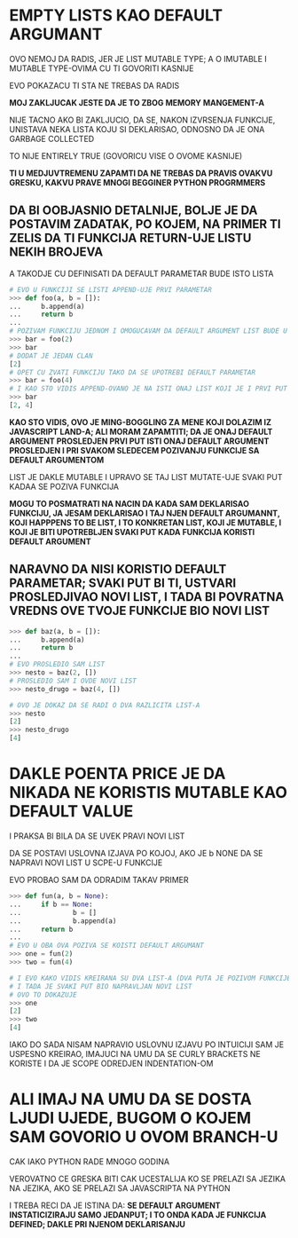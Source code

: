 # EMPTY LISTS KAO DEFAULT ARGUMANT

OVO NEMOJ DA RADIS, JER JE LIST MUTABLE TYPE; A O  IMUTABLE I MUTABLE TYPE-OVIMA CU TI GOVORITI KASNIJE

EVO POKAZACU TI STA NE TREBAS DA RADIS

**MOJ ZAKLJUCAK JESTE DA JE TO ZBOG MEMORY MANGEMENT-A**

NIJE TACNO AKO BI ZAKLJUCIO, DA SE, NAKON IZVRSENJA FUNKCIJE, UNISTAVA NEKA LISTA KOJU SI DEKLARISAO, ODNOSNO DA JE ONA GARBAGE COLLECTED

TO NIJE ENTIRELY TRUE (GOVORICU VISE O OVOME KASNIJE)

**TI U MEDJUVTREMENU ZAPAMTI DA NE TREBAS DA PRAVIS OVAKVU GRESKU, KAKVU PRAVE MNOGI BEGGINER PYTHON PROGRMMERS**

## DA BI OOBJASNIO DETALNIJE, BOLJE JE DA POSTAVIM ZADATAK, PO KOJEM, NA PRIMER TI ZELIS DA TI FUNKCIJA RETURN-UJE LISTU NEKIH BROJEVA

A TAKODJE CU DEFINISATI DA DEFAULT PARAMETAR BUDE ISTO LISTA

```py
# EVO U FUNKCIJI SE LISTI APPEND-UJE PRVI PARAMETAR
>>> def foo(a, b = []):
...     b.append(a)
...     return b
... 
# POZIVAM FUNKCIJU JEDNOM I OMOGUCAVAM DA DEFAULT ARGUMENT LIST BUDE U UPOTREBI
>>> bar = foo(2)
>>> bar
# DODAT JE JEDAN CLAN
[2]
# OPET CU ZVATI FUNKCIJU TAKO DA SE UPOTREBI DEFAULT PARAMETAR
>>> bar = foo(4)
# I KAO STO VIDIS APPEND-OVANO JE NA ISTI ONAJ LIST KOJI JE I PRVI PUT BIO DEFAULT ARGUMENT
>>> bar
[2, 4]
```

**KAO STO VIDIS, OVO JE MING-BOGGLING ZA MENE KOJI DOLAZIM IZ JAVASCRIPT LAND-A; ALI MORAM ZAPAMTITI; DA JE ONAJ DEFAULT ARGUMENT PROSLEDJEN PRVI PUT ISTI ONAJ DEFAULT ARGUMENT PROSLEDJEN I PRI SVAKOM SLEDECEM POZIVANJU FUNKCIJE SA DEFAULT ARGUMENTOM** 

LIST JE DAKLE MUTABLE I UPRAVO SE TAJ LIST MUTATE-UJE SVAKI PUT KADAA SE POZIVA FUNKCIJA

**MOGU TO POSMATRATI NA NACIN DA KADA SAM DEKLARISAO FUNKCIJU, JA JESAM DEKLARISAO I TAJ NJEN DEFAULT ARGUMANNT, KOJI HAPPPENS TO BE LIST, I TO KONKRETAN LIST, KOJI JE MUTABLE, I KOJI JE BITI UPOTREBLJEN SVAKI PUT KADA FUNKCIJA KORISTI DEFAULT ARGUMENT**

## NARAVNO DA NISI KORISTIO DEFAULT PARAMETAR; SVAKI PUT BI TI, USTVARI PROSLEDJIVAO NOVI LIST, I TADA BI POVRATNA VREDNS OVE TVOJE FUNKCIJE BIO NOVI LIST

```py
>>> def baz(a, b = []):
...     b.append(a)
...     return b
... 
# EVO PROSLEDIO SAM LIST
>>> nesto = baz(2, [])
# PROSLEDIO SAM I OVDE NOVI LIST
>>> nesto_drugo = baz(4, [])

# OVO JE DOKAZ DA SE RADI O DVA RAZLICITA LIST-A
>>> nesto
[2]
>>> nesto_drugo
[4]
```

# DAKLE POENTA PRICE JE DA NIKADA NE KORISTIS MUTABLE KAO DEFAULT VALUE

I PRAKSA BI BILA DA SE UVEK PRAVI NOVI LIST

DA SE POSTAVI USLOVNA IZJAVA PO KOJOJ, AKO JE b NONE DA SE NAPRAVI NOVI LIST U SCPE-U FUNKCIJE

EVO PROBAO SAM DA ODRADIM TAKAV PRIMER

```py
>>> def fun(a, b = None):
...     if b == None:
...             b = []
...             b.append(a)
...     return b
... 
# EVO U OBA OVA POZIVA SE KOISTI DEFAULT ARGUMANT
>>> one = fun(2)
>>> two = fun(4)

# I EVO KAKO VIDIS KREIRANA SU DVA LIST-A (DVA PUTA JE POZIVOM FUNKCIJE, UNDER THE HOOD URDNJENO b = [])
# I TADA JE SVAKI PUT BIO NAPRAVLJAN NOVI LIST
# OVO TO DOKAZUJE
>>> one
[2]
>>> two
[4]
```

IAKO DO SADA NISAM NAPRAVIO USLOVNU IZJAVU PO INTUICIJI SAM JE USPESNO KREIRAO, IMAJUCI NA UMU DA SE CURLY BRACKETS NE KORISTE I DA JE SCOPE ODREDJEN INDENTATION-OM

# ALI IMAJ NA UMU DA SE DOSTA LJUDI UJEDE, BUGOM O KOJEM SAM GOVORIO U OVOM BRANCH-U

CAK IAKO PYTHON RADE MNOGO GODINA

VEROVATNO CE GRESKA BITI CAK UCESTALIJA KO SE PRELAZI SA JEZIKA NA JEZIKA, AKO SE PRELAZI SA JAVASCRIPTA NA PYTHON

I TREBA RECI DA JE ISTINA DA: **SE DEFAULT ARGUMENT INSTATICIZIRAJU SAMO JEDANPUT; I TO ONDA KADA JE FUNKCIJA DEFINED; DAKLE PRI NJENOM DEKLARISANJU**